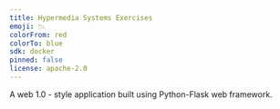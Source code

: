```yaml
---
title: Hypermedia Systems Exercises
emoji: 📉
colorFrom: red
colorTo: blue
sdk: docker
pinned: false
license: apache-2.0
---
```


A web 1.0 - style application built using Python-Flask web framework.
